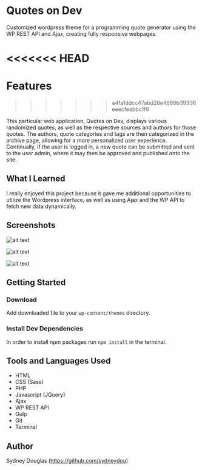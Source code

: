 # Quotes on Dev 

Customized wordpress theme for a programming quote generator using the WP REST API and Ajax, creating fully responsive webpages.

<<<<<<< HEAD
=======
# Features
>>>>>>> a4fa1ddcc47abd28e4689b39336eeecfeabbc1f0

This particular web application, Quotes on Dev, displays various randomized quotes, as well as the respective sources and authors for those quotes. The authors, quote categories and tags are then categorized in the archive page, allowing for a more personalized user experience. Continually, if the user is logged in, a new quote can be submitted and sent to the user admin, where it may then be approved and published onto the site.

## What I Learned

I really enjoyed this project because it gave me additional opportunities to utilize the Wordpress interface, as well as using Ajax and the WP API to fetch new data dynamically. 

## Screenshots

![alt text](themes/quotesondev/qod-home.png)

![alt text](themes/quotesondev/qod-archive.png)

![alt text](themes/quotesondev/qod-submit.png)

## Getting Started

### Download

Add downloaded file to your `wp-content/themes` directory.

### Install Dev Dependencies 

In order to install npm packages run `npm install` in the terminal.

## Tools and Languages Used
- HTML
- CSS (Sass)
- PHP
- Javascript (JQuery)
- Ajax
- WP REST API
- Gulp
- Git
- Terminal


## Author

Sydney Douglas (https://github.com/sydneydou)